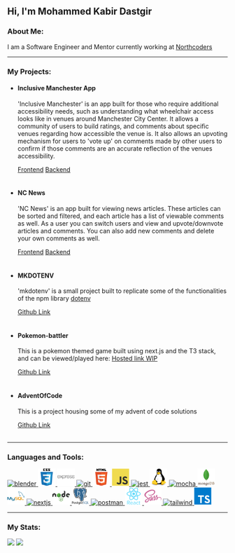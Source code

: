 ## Hi, I'm Mohammed Kabir Dastgir

<h3>About Me:</h3>
<p>I am a Software Engineer and Mentor currently working at <a href="https://northcoders.com/">Northcoders</a></p>

---
<h3>My Projects:</h3>
<ul>
  <li> <h4>Inclusive Manchester App</h4>
    <p>'Inclusive Manchester' is an app built for those who require additional accessibility needs, such as understanding what wheelchair access looks like in venues around Manchester City Center. It allows a community of users to build ratings, and comments about specific venues regarding how accessible the venue is. It also allows an upvoting mechanism for users to 'vote up' on comments made by other users to confirm if those comments are an accurate reflection of the venues accessibility. </p>
    <a href="https://github.com/MKD01/accessapp-fe">Frontend</a> <a href="https://github.com/MKD01/accessapp-be">Backend</a>
    <br /><br />
  </li>
  
  <li> <h4>NC News</h4>
    <p>'NC News' is an app built for viewing news articles. These articles can be sorted and filtered, and each article has a list of viewable comments as well. As a user you can switch users and view and upvote/downvote articles and comments. You can also add new comments and delete your own comments as well.
    </p>     
    <a href="https://github.com/MKD01/nc-news-fe">Frontend</a> <a href="https://github.com/MKD01/nc-news-be">Backend</a>
    <br /><br />
  </li>

  <li> <h4>MKDOTENV</h4>
    <p>'mkdotenv' is a small project built to replicate some of the functionalities of the npm library <a href="https://www.npmjs.com/package/dotenv">dotenv</a>
    </p>     
    <a href="https://github.com/MKD01/mkdotenv">Github Link</a>
    <br /><br />
  </li>

  <li> <h4>Pokemon-battler</h4>
    <p>This is a pokemon themed game built using next.js and the T3 stack, and can be viewed/played here: <a href="https://github.com/mkd-Personal-Projects/Pokemon-battler">Hosted link WIP</a>
    </p>     
    <a href="https://github.com/mkd-Personal-Projects/Pokemon-battler">Github Link</a>
    <br /><br />
  </li>
  
  <li> <h4>AdventOfCode</h4>
    <p>This is a project housing some of my advent of code solutions</p>     
    <a href="https://github.com/mkd-Personal-Projects/adventOfCode)">Github Link</a>
    <br /><br />
  </li>
</ul>

---
<h3 align="left">Languages and Tools:</h3>
<p align="left"> <a href="https://www.blender.org/" target="_blank" rel="noreferrer"> <img src="https://download.blender.org/branding/community/blender_community_badge_white.svg" alt="blender" width="40" height="40"/> </a> <a href="https://www.w3schools.com/css/" target="_blank" rel="noreferrer"> <img src="https://raw.githubusercontent.com/devicons/devicon/master/icons/css3/css3-original-wordmark.svg" alt="css3" width="40" height="40"/> </a> <a href="https://expressjs.com" target="_blank" rel="noreferrer"> <img src="https://raw.githubusercontent.com/devicons/devicon/master/icons/express/express-original-wordmark.svg" alt="express" width="40" height="40"/> </a> <a href="https://git-scm.com/" target="_blank" rel="noreferrer"> <img src="https://www.vectorlogo.zone/logos/git-scm/git-scm-icon.svg" alt="git" width="40" height="40"/> </a> <a href="https://www.w3.org/html/" target="_blank" rel="noreferrer"> <img src="https://raw.githubusercontent.com/devicons/devicon/master/icons/html5/html5-original-wordmark.svg" alt="html5" width="40" height="40"/> </a> <a href="https://developer.mozilla.org/en-US/docs/Web/JavaScript" target="_blank" rel="noreferrer"> <img src="https://raw.githubusercontent.com/devicons/devicon/master/icons/javascript/javascript-original.svg" alt="javascript" width="40" height="40"/> </a> <a href="https://jestjs.io" target="_blank" rel="noreferrer"> <img src="https://www.vectorlogo.zone/logos/jestjsio/jestjsio-icon.svg" alt="jest" width="40" height="40"/> </a> <a href="https://www.linux.org/" target="_blank" rel="noreferrer"> <img src="https://raw.githubusercontent.com/devicons/devicon/master/icons/linux/linux-original.svg" alt="linux" width="40" height="40"/> </a> <a href="https://mochajs.org" target="_blank" rel="noreferrer"> <img src="https://www.vectorlogo.zone/logos/mochajs/mochajs-icon.svg" alt="mocha" width="40" height="40"/> </a> <a href="https://www.mongodb.com/" target="_blank" rel="noreferrer"> <img src="https://raw.githubusercontent.com/devicons/devicon/master/icons/mongodb/mongodb-original-wordmark.svg" alt="mongodb" width="40" height="40"/> </a> <a href="https://www.mysql.com/" target="_blank" rel="noreferrer"> <img src="https://raw.githubusercontent.com/devicons/devicon/master/icons/mysql/mysql-original-wordmark.svg" alt="mysql" width="40" height="40"/> </a> <a href="https://nextjs.org/" target="_blank" rel="noreferrer"> <img src="https://cdn.worldvectorlogo.com/logos/nextjs-2.svg" alt="nextjs" width="40" height="40"/> </a> <a href="https://nodejs.org" target="_blank" rel="noreferrer"> <img src="https://raw.githubusercontent.com/devicons/devicon/master/icons/nodejs/nodejs-original-wordmark.svg" alt="nodejs" width="40" height="40"/> </a> <a href="https://www.postgresql.org" target="_blank" rel="noreferrer"> <img src="https://raw.githubusercontent.com/devicons/devicon/master/icons/postgresql/postgresql-original-wordmark.svg" alt="postgresql" width="40" height="40"/> </a> <a href="https://postman.com" target="_blank" rel="noreferrer"> <img src="https://www.vectorlogo.zone/logos/getpostman/getpostman-icon.svg" alt="postman" width="40" height="40"/> </a> <a href="https://reactjs.org/" target="_blank" rel="noreferrer"> <img src="https://raw.githubusercontent.com/devicons/devicon/master/icons/react/react-original-wordmark.svg" alt="react" width="40" height="40"/> </a> <a href="https://sass-lang.com" target="_blank" rel="noreferrer"> <img src="https://raw.githubusercontent.com/devicons/devicon/master/icons/sass/sass-original.svg" alt="sass" width="40" height="40"/> </a> <a href="https://tailwindcss.com/" target="_blank" rel="noreferrer"> <img src="https://www.vectorlogo.zone/logos/tailwindcss/tailwindcss-icon.svg" alt="tailwind" width="40" height="40"/> </a> <a href="https://www.typescriptlang.org/" target="_blank" rel="noreferrer"> <img src="https://raw.githubusercontent.com/devicons/devicon/master/icons/typescript/typescript-original.svg" alt="typescript" width="40" height="40"/> </a> </p>

---
<h3>My Stats:</h3>
<img src="https://github-readme-stats.vercel.app/api?username=MKD01&show_icons=true&theme=algolia" />
<img src="https://github.r2v.ch/codewars?user=MKD01&theme=purple_dark" />

